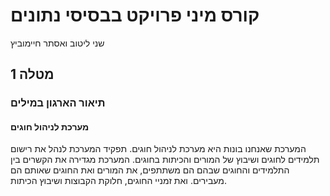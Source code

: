 # קורס מיני פרויקט בבסיסי נתונים
שני ליטוב ואסתר חיימוביץ
## מטלה 1
### תיאור הארגון במילים
#### מערכת לניהול חוגים
המערכת שאנחנו בונות היא מערכת לניהול חוגים.
תפקיד המערכת לנהל את רישום תלמידים לחוגים ושיבוץ של המורים והכיתות בחוגים.
המערכת מגדירה את הקשרים בין התלמידים והחוגים שבהם הם משתתפים, את המורים ואת החוגים שאותם הם מעבירים.
ואת זמניי החוגים, חלוקת הקבוצות ושיבוץ הכיתות.


